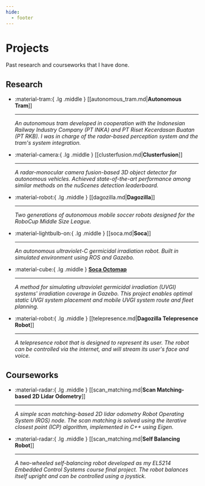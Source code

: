 ```yaml
---
hide:
  - footer
---
```


# Projects

Past research and courseworks that I have done.

## Research

<div class="grid cards" markdown>

-   :material-tram:{ .lg .middle } [[autonomous_tram.md|__Autonomous Tram__]]

    ---

    *An autonomous tram developed in cooperation with the Indonesian Railway Industry Company (PT INKA) and PT Riset Kecerdasan Buatan (PT RKB). I was in charge of the radar-based perception system and the tram's system integration.*

-   :material-camera:{ .lg .middle } [[clusterfusion.md|__Clusterfusion__]]

    ---

    *A radar-monocular camera fusion-based 3D object detector for autonomous vehicles. Achieved state-of-the-art performance among similar methods on the nuScenes detection leaderboard.*

-   :material-robot:{ .lg .middle } [[dagozilla.md|__Dagozilla__]]

    ---

    *Two generations of autonomous mobile soccer robots designed for the RoboCup Middle Size League.*

-   :material-lightbulb-on:{ .lg .middle } [[soca.md|__Soca__]]

    ---

    *An autonomous ultraviolet-C germicidal irradiation robot. Built in simulated environment using ROS and Gazebo.*

-   :material-cube:{ .lg .middle } <a href="https://github.com/titoirfan/soca_octomap" target="_blank">__Soca Octomap__</a>

    ---

    *A method for simulating ultraviolet germicidal irradiation (UVGI) systems' irradiation coverage in Gazebo. This project enables optimal static UVGI system placement and mobile UVGI system route and fleet planning.*

-   :material-robot:{ .lg .middle } [[telepresence.md|__Dagozilla Telepresence Robot__]]

    ---

    *A telepresence robot that is designed to represent its user. The robot can be controlled via the internet, and will stream its user's face and voice.*

</div>

## Courseworks

<div class="grid cards" markdown>

-   :material-radar:{ .lg .middle } [[scan_matching.md|__Scan Matching-based 2D Lidar Odometry__]]

    ---

    *A simple scan matching-based 2D lidar odometry Robot Operating System (ROS) node. The scan matching is solved using the iterative closest point (ICP) algorithm, implemented in C++ using Eigen.*

-   :material-radar:{ .lg .middle } [[scan_matching.md|__Self Balancing Robot__]]

    ---

    *A two-wheeled self-balancing robot developed as my EL5214 Embedded Control Systems course final project. The robot balances itself upright and can be controlled using a joystick.*

</div>